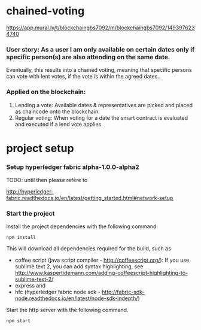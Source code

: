 # chained-voting

https://app.mural.ly/t/blockchaingbs7092/m/blockchaingbs7092/1493976234740

### User story: As a user I am only available on certain dates only if specific person(s) are also attending on the same date.

Eventually, this results into a chained voting, meaning that specific persons can vote with lent votes, if the vote is within the agreed dates..

### Applied on the blockchain: 

 1. Lending a vote: Available dates & representatives are picked and placed as chaincode onto the blockchain.
 2. Regular voting: When voting for a date the smart contract is evaluated and executed if a lend vote applies.

# project setup

### Setup hyperledger fabric alpha-1.0.0-alpha2
TODO: until then please refere to 

http://hyperledger-fabric.readthedocs.io/en/latest/getting_started.html#network-setup


### Start the project
Install the project dependencies with the following command. 

`npm install`

This will download all dependencies required for the build, such as 
* coffee script (java script compiler - http://coffeescript.org/): If you use sublime text 2, you can add syntax highlighting, see http://www.kaspertidemann.com/adding-coffeescript-highlighting-to-sublime-text-2/
* express and 
* hfc (hyperledger fabric node sdk - http://fabric-sdk-node.readthedocs.io/en/latest/node-sdk-indepth/)

Start the http server with the following command.

`npm start`